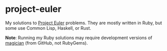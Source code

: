 project-euler
=============

My solutions to [Project Euler](http://projecteuler.net/problems) problems. They are mostly written in Ruby, but some use Common Lisp, Haskell, or Rust.

__Note__: Running my Ruby solutions may require development versions of
[magician](https://github.com/nicolasmccurdy/magician) (from GitHub, not RubyGems).
